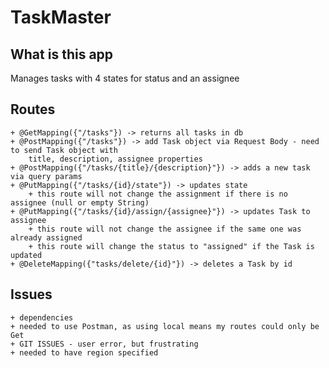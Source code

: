 # TaskMaster

## What is this app
Manages tasks with 4 states for status and an assignee

## Routes

    + @GetMapping({"/tasks"}) -> returns all tasks in db
    + @PostMapping({"/tasks"}) -> add Task object via Request Body - need to send Task object with
        title, description, assignee properties
    + @PostMapping({"/tasks/{title}/{description}"}) -> adds a new task via query params
    + @PutMapping({"/tasks/{id}/state"}) -> updates state
        + this route will not change the assignment if there is no assignee (null or empty String)
    + @PutMapping({"/tasks/{id}/assign/{assignee}"}) -> updates Task to assignee
        + this route will not change the assignee if the same one was already assigned
        + this route will change the status to "assigned" if the Task is updated
    + @DeleteMapping({"tasks/delete/{id}"}) -> deletes a Task by id


## Issues
    + dependencies
    + needed to use Postman, as using local means my routes could only be Get
    + GIT ISSUES - user error, but frustrating
    + needed to have region specified